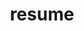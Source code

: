 ---
# layout: cv
permalink: /assets/pdf/Alex_Fang_Resume.pdf
title: resume
nav: true
nav_order: 5
# cv_pdf: example_pdf.pdf
# description: This is a description of the page. You can modify it in '_pages/cv.md'. You can also change or remove the top pdf download button.
# toc:
#   sidebar: left
---